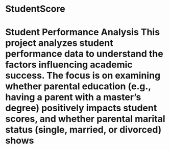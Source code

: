 # StudentScore
# Student Performance Analysis  This project analyzes student performance data to understand the factors influencing academic success.   The focus is on examining whether parental education (e.g., having a parent with a master’s degree) positively impacts student scores, and whether parental marital status (single, married, or divorced) shows 
